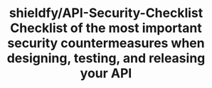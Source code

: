 ---
layout: post
link: https://github.com/shieldfy/API-Security-Checklist
title: shieldfy/API-Security-Checklist  Checklist of the most important security countermeasures when designing, testing, and releasing your API
---